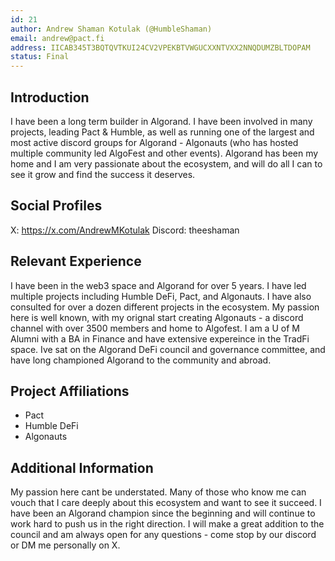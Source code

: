 ```yaml
---
id: 21
author: Andrew Shaman Kotulak (@HumbleShaman)
email: andrew@pact.fi
address: IICAB345T3BQTQVTKUI24CV2VPEKBTVWGUCXXNTVXX2NNQDUMZBLTDOPAM
status: Final
---
```


## Introduction

I have been a long term builder in Algorand. I have been involved in many projects, leading Pact & Humble, as well as running one of the largest and most active discord groups for Algorand - Algonauts (who has hosted multiple community led AlgoFest and other events). Algorand has been my home and I am very passionate about the ecosystem, and will do all I can to see it grow and find the success it deserves. 
## Social Profiles

X: https://x.com/AndrewMKotulak
Discord: theeshaman

## Relevant Experience

I have been in the web3 space and Algorand for over 5 years. I have led multiple projects including Humble DeFi, Pact, and Algonauts. I have also consulted for over a dozen different projects in the ecosystem. My passion here is well known, with my orignal start creating Algonauts - a discord channel with over 3500 members and home to Algofest. I am a U of M Alumni with a BA in Finance and have extensive expereince in the TradFi space. Ive sat on the Algorand DeFi council and governance committee, and have long championed Algorand to the community and abroad.

## Project Affiliations

- Pact
- Humble DeFi
- Algonauts

## Additional Information

My passion here cant be understated. Many of those who know me can vouch that I care deeply about this ecosystem and want to see it succeed. I have been an Algorand champion since the beginning and will continue to work hard to push us in the right direction. I will make a great addition to the council and am always open for any questions - come stop by our discord or DM me personally on X.
